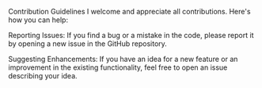 Contribution Guidelines
I welcome and appreciate all contributions. Here's how you can help:

Reporting Issues: If you find a bug or a mistake in the code, please report it by opening a new issue in the GitHub repository.

Suggesting Enhancements: If you have an idea for a new feature or an improvement in the existing functionality, feel free to open an issue describing your idea.
